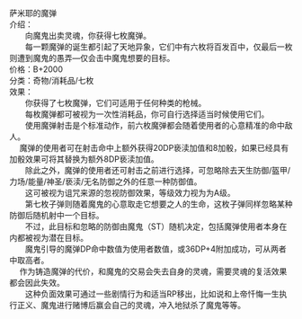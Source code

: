 <title>萨米耶的魔弹</title>
<meta name="GENERATOR" content="WinCHM">
<meta http-equiv="Content-Type" content="text/html; charset=gb2312">
<br>萨米耶的魔弹
<br>介绍：
<br>　　向魔鬼出卖灵魂，你获得七枚魔弹。
<br>　　每一颗魔弹的诞生都引起了天地异象，它们中有六枚将百发百中，仅最后一枚则遭到魔鬼的愚弄—仅会击中魔鬼想要的目标。
<br>价格：B+2000
<br>分类：奇物/消耗品/七枚
<br>效果：
<br>　　你获得了七枚魔弹，它们可适用于任何种类的枪械。
<br>　　每枚魔弹都可被视为一次性消耗品，你可自行选择适当时候使用它们。
<br>　　使用魔弹射击是个标准动作，前六枚魔弹都会随着使用者的心意精准的命中敌人。
<br>　  魔弹的使用者可在射击命中上额外获得20DP亵渎加值和8加骰，如果已经具有加骰效果可将其替换为额外8DP亵渎加值。
<br>　　除此之外，魔弹的使用者还可射击之前进行选择，可忽略除去天生防御/盔甲/力场/能量/神圣/亵渎/无名防御之外的任意一种防御值。
<br>　　这可被视为诅咒来源的忽视防御效果，等级效力视为为A级。
<br>　　第七枚子弹则随着魔鬼的心意取走它想要之人的生命，这枚子弹同样忽略某种防御后随机射中一个目标。
<br>　　不过，此目标和忽略的防御由魔鬼（ST）随机决定，包括魔弹使用者本身在内都被视为潜在目标。
<br>　　魔鬼引导的魔弹DP命中数值为使用者数值，或36DP+4附加成功，可从两者中取高者。
<br>　  作为铸造魔弹的代价，和魔鬼的交易会失去自身的灵魂，需要灵魂的复活效果都会因此失效。
<br>　　这种负面效果可通过一些剧情行为和适当RP移出，比如说和上帝忏悔一生执行正义、魔鬼进行赌博后赢会自己的灵魂，冲入地狱杀了魔鬼等等。
<br>
<br>
